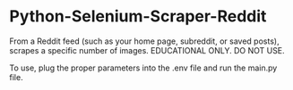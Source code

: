 # Python-Selenium-Scraper-Reddit
From a Reddit feed (such as your home page, subreddit, or saved posts), scrapes a specific number of images. EDUCATIONAL ONLY. DO NOT USE.

To use, plug the proper parameters into the .env file and run the main.py file.
